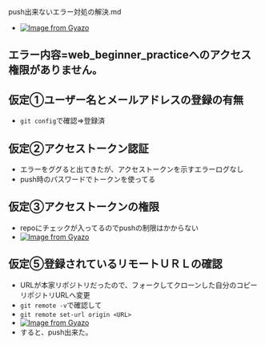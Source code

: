 push出来ないエラー対処の解決.md
- [![Image from Gyazo](https://i.gyazo.com/47af584b7a4b4a5d869dfa77abb9af4b.png)](https://gyazo.com/47af584b7a4b4a5d869dfa77abb9af4b)

## エラー内容=web_beginner_practiceへのアクセス権限がありません。
## 仮定➀ユーザー名とメールアドレスの登録の有無
- `git config`で確認⇒登録済

## 仮定➁アクセストークン認証
- エラーをググると出てきたが、アクセストークンを示すエラーログなし
- push時のパスワードでトークンを使ってる

## 仮定➂アクセストークンの権限
- repoにチェックが入ってるのでpushの制限はかからない
- [![Image from Gyazo](https://i.gyazo.com/31879af830118e132c7577c1d9f02f35.png)](https://gyazo.com/31879af830118e132c7577c1d9f02f35)

## 仮定➄登録されているリモートＵＲＬの確認
- URLが本家リポジトリだったので、フォークしてクローンした自分のコピーリポジトリURLへ変更
- `git remote -v`で確認して
- `git remote set-url origin <URL>`
- [![Image from Gyazo](https://i.gyazo.com/0d9d88e7ef447af3f49797a19db1b0f1.png)](https://gyazo.com/0d9d88e7ef447af3f49797a19db1b0f1)
- すると、push出来た。